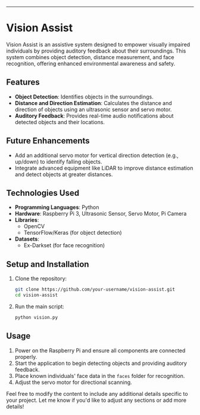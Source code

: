 
---

# Vision Assist

Vision Assist is an assistive system designed to empower visually impaired individuals by providing auditory feedback about their surroundings. This system combines object detection, distance measurement, and face recognition, offering enhanced environmental awareness and safety.

## Features

- **Object Detection**: Identifies objects in the surroundings.
- **Distance and Direction Estimation**: Calculates the distance and direction of objects using an ultrasonic sensor and servo motor.
- **Auditory Feedback**: Provides real-time audio notifications about detected objects and their locations.

## Future Enhancements

- Add an additional servo motor for vertical direction detection (e.g., up/down) to identify falling objects.
- Integrate advanced equipment like LiDAR to improve distance estimation and detect objects at greater distances.

## Technologies Used

- **Programming Languages**: Python
- **Hardware**: Raspberry Pi 3, Ultrasonic Sensor, Servo Motor, Pi Camera
- **Libraries**:
  - OpenCV
  - TensorFlow/Keras (for object detection)
- **Datasets**:
  - Ex-Darkset (for face recognition)

## Setup and Installation

1. Clone the repository:
   ```bash
   git clone https://github.com/your-username/vision-assist.git
   cd vision-assist
   ```

2. Run the main script:
   ```bash
   python vision.py
   ```

## Usage

1. Power on the Raspberry Pi and ensure all components are connected properly.
2. Start the application to begin detecting objects and providing auditory feedback.
3. Place known individuals' face data in the `faces` folder for recognition.
4. Adjust the servo motor for directional scanning.






Feel free to modify the content to include any additional details specific to your project. Let me know if you'd like to adjust any sections or add more details!

